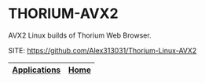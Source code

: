 # THORIUM-AVX2

 AVX2 Linux builds of Thorium Web Browser.

 SITE: https://github.com/Alex313031/Thorium-Linux-AVX2

 | [Applications](https://portable-linux-apps.github.io/apps.html) | [Home](https://portable-linux-apps.github.io)
 | --- | --- |
